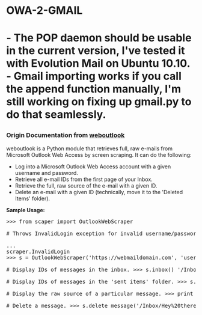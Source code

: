 <h1>OWA-2-GMAIL<h1>
<p>
 - The POP daemon should be usable in the current version, I've tested it with Evolution Mail on Ubuntu 10.10. 
 - Gmail importing works if you call the append function manually, I'm still working on fixing up gmail.py to do that seamlessly.
</p>

<h3>Origin Documentation from <a href="http://code.google.com/p/weboutlook/">weboutlook</a></h3>
<p>
weboutlook is a Python module that retrieves full, raw e-mails from Microsoft Outlook Web Access by screen scraping. It can do the following:

 - Log into a Microsoft Outlook Web Access account with a given username and password.
 - Retrieve all e-mail IDs from the first page of your Inbox.
 - Retrieve the full, raw source of the e-mail with a given ID.
 - Delete an e-mail with a given ID (technically, move it to the 'Deleted Items' folder).

<b>Sample Usage:</b>

<pre>
>>> from scaper import OutlookWebScraper

# Throws InvalidLogin exception for invalid username/password. >>> s = OutlookWebScraper('https://webmaildomain.com', 'username', 'invalid password') >>> s.login() Traceback (most recent call last):

...
scraper.InvalidLogin
>>> s = OutlookWebScraper('https://webmaildomain.com', 'username', 'correct password') >>> s.login()

# Display IDs of messages in the inbox. >>> s.inbox() '/Inbox/test-3.EML'

# Display IDs of messages in the 'sent items' folder. >>> s.get_folder('sent items') '/Sent%20Items/test-2.EML'

# Display the raw source of a particular message. >>> print s.get_message('/Inbox/Hey%20there.EML') ...

# Delete a message. >>> s.delete_message('/Inbox/Hey%20there.EML')
</pre>
</p>

